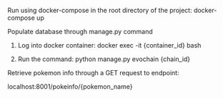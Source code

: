 Run using docker-compose in the root directory of the project:
docker-compose up


Populate database through manage.py command

1. Log into docker container:
docker exec -it {container_id} bash

2. Run the command:
python manage.py evochain {chain_id}



Retrieve pokemon info through a GET request to endpoint:

localhost:8001/pokeinfo/{pokemon_name}
